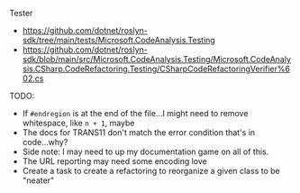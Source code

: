 Tester
* https://github.com/dotnet/roslyn-sdk/tree/main/tests/Microsoft.CodeAnalysis.Testing
* https://github.com/dotnet/roslyn-sdk/blob/main/src/Microsoft.CodeAnalysis.Testing/Microsoft.CodeAnalysis.CSharp.CodeRefactoring.Testing/CSharpCodeRefactoringVerifier%602.cs

TODO:
* If `#endregion` is at the end of the file...I might need to remove whitespace, like `n + 1`, maybe
* The docs for TRANS11 don't match the error condition that's in code...why?
* Side note: I may need to up my documentation game on all of this.
* The URL reporting may need some encoding love
* Create a task to create a refactoring to reorganize a given class to be "neater"